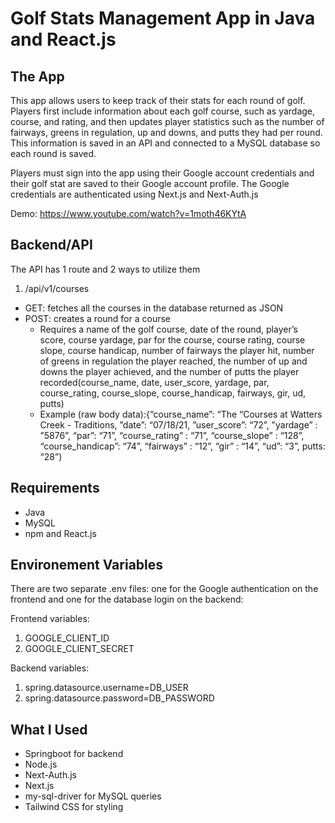 # Golf Stats Management App in Java and React.js

## The App
This app allows users to keep track of their stats for each round of golf. Players first include information about each golf course, such as yardage, course, and rating, and then updates player statistics such as the number of fairways, greens in regulation, up and downs, and putts they had per round. This information is saved in an API and connected to a MySQL database so each round is saved. 

Players must sign into the app using their Google account credentials and their golf stat are saved to their Google account profile. The Google credentials are authenticated using Next.js and Next-Auth.js

Demo: https://www.youtube.com/watch?v=1moth46KYtA

## Backend/API
The API has 1 route and 2 ways to utilize them
1. /api/v1/courses
  - GET: fetches all the courses in the database returned as JSON
  - POST: creates a round for a course
    - Requires a name of the golf course, date of the round, player’s score, course yardage, par for the course, course rating,  course slope, course handicap, number of fairways the player hit, number of greens in regulation the player reached, the number of up and downs the player achieved, and the number of putts the player recorded(course_name, date, user_score, yardage, par, course_rating, course_slope, course_handicap, fairways, gir, ud, putts)
    - Example (raw body data):{“course_name”: “The “Courses at Watters Creek - Traditions, ”date”: “07/18/21, ”user_score”: “72”, ”yardage” : ”5876”, “par”: “71”, “course_rating” : “71”,  “course_slope” : “128”, “course_handicap”: “74”,  “fairways” : “12”, “gir” : “14”, “ud”: “3”, putts: “28”)
   
## Requirements 
- Java
- MySQL
- npm and React.js

## Environement Variables
There are two separate .env files: one for the Google authentication on the frontend and one for the database login on the backend: 

Frontend variables: 
1. GOOGLE_CLIENT_ID
2. GOOGLE_CLIENT_SECRET

Backend variables:
1. spring.datasource.username=DB_USER
2. spring.datasource.password=DB_PASSWORD

## What I Used
- Springboot for backend
- Node.js
- Next-Auth.js
- Next.js
- my-sql-driver for MySQL queries
- Tailwind CSS for styling
